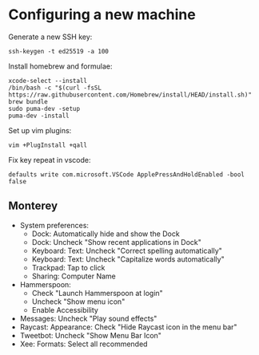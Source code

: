 # Configuring a new machine

Generate a new SSH key:

    ssh-keygen -t ed25519 -a 100

Install homebrew and formulae:

    xcode-select --install
    /bin/bash -c "$(curl -fsSL https://raw.githubusercontent.com/Homebrew/install/HEAD/install.sh)"
    brew bundle
    sudo puma-dev -setup
    puma-dev -install

Set up vim plugins:

    vim +PlugInstall +qall

Fix key repeat in vscode:

    defaults write com.microsoft.VSCode ApplePressAndHoldEnabled -bool false

## Monterey

* System preferences:
    * Dock: Automatically hide and show the Dock
    * Dock: Uncheck "Show recent applications in Dock"
    * Keyboard: Text: Uncheck "Correct spelling automatically"
    * Keyboard: Text: Uncheck "Capitalize words automatically"
    * Trackpad: Tap to click
    * Sharing: Computer Name
* Hammerspoon:
  * Check "Launch Hammerspoon at login"
  * Uncheck "Show menu icon"
  * Enable Accessibility
* Messages: Uncheck "Play sound effects"
* Raycast: Appearance: Check "Hide Raycast icon in the menu bar"
* Tweetbot: Uncheck "Show Menu Bar Icon"
* Xee: Formats: Select all recommended
